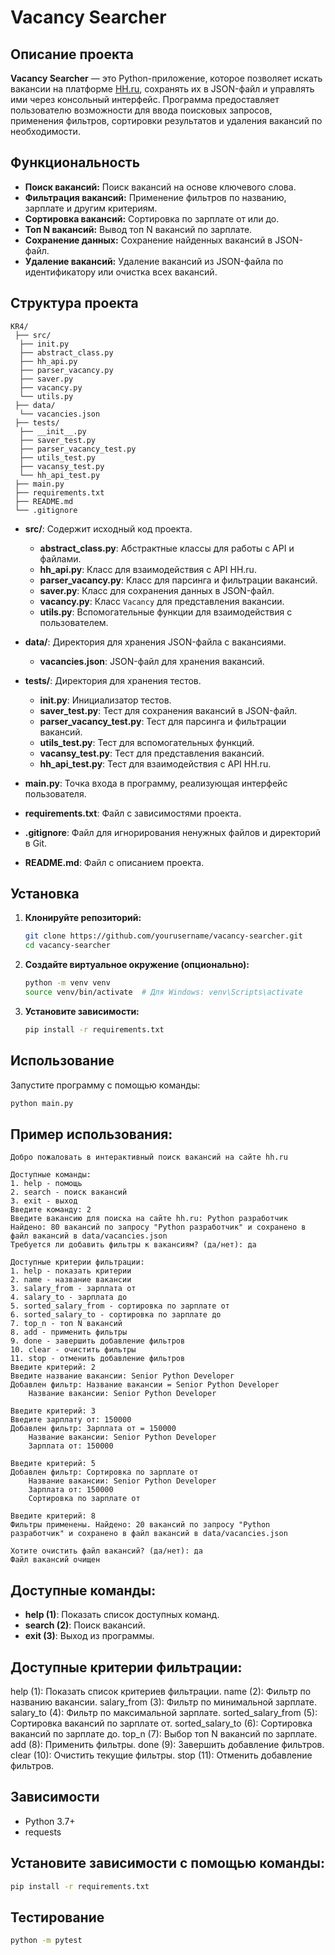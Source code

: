 # Vacancy Searcher

## Описание проекта

**Vacancy Searcher** — это Python-приложение, которое позволяет искать вакансии на платформе [HH.ru](https://hh.ru/), сохранять их в JSON-файл и управлять ими через консольный интерфейс. Программа предоставляет пользователю возможности для ввода поисковых запросов, применения фильтров, сортировки результатов и удаления вакансий по необходимости.

## Функциональность

- **Поиск вакансий:** Поиск вакансий на основе ключевого слова.
- **Фильтрация вакансий:** Применение фильтров по названию, зарплате и другим критериям.
- **Сортировка вакансий:** Сортировка по зарплате от или до.
- **Топ N вакансий:** Вывод топ N вакансий по зарплате.
- **Сохранение данных:** Сохранение найденных вакансий в JSON-файл.
- **Удаление вакансий:** Удаление вакансий из JSON-файла по идентификатору или очистка всех вакансий.

## Структура проекта
 ```
 KR4/                                
  ├── src/                           
   ├── init.py                       
   ├── abstract_class.py             
   ├── hh_api.py                     
   ├── parser_vacancy.py             
   ├── saver.py                      
   ├── vacancy.py                    
   └── utils.py                      
  ├── data/                          
   └── vacancies.json            
  ├── tests/                        
   ├── __init__.py               
   ├── saver_test.py             
   ├── parser_vacancy_test.py    
   ├── utils_test.py             
   ├── vacansy_test.py           
   └── hh_api_test.py            
  ├── main.py                       
  ├── requirements.txt              
  ├── README.md
  └── .gitignore
 ```
- **src/**: Содержит исходный код проекта.
  - **abstract_class.py**: Абстрактные классы для работы с API и файлами.
  - **hh_api.py**: Класс для взаимодействия с API HH.ru.
  - **parser_vacancy.py**: Класс для парсинга и фильтрации вакансий.
  - **saver.py**: Класс для сохранения данных в JSON-файл.
  - **vacancy.py**: Класс `Vacancy` для представления вакансии.
  - **utils.py**: Вспомогательные функции для взаимодействия с пользователем.
  
- **data/**: Директория для хранения JSON-файла с вакансиями.
  - **vacancies.json**: JSON-файл для хранения вакансий.
- **tests/**: Директория для хранения тестов.
  - **__init__.py**: Инициализатор тестов.
  - **saver_test.py**: Тест для сохранения вакансий в JSON-файл.
  - **parser_vacancy_test.py**: Тест для парсинга и фильтрации вакансий.
  - **utils_test.py**: Тест для вспомогательных функций.
  - **vacansy_test.py**: Тест для представления вакансий.
  - **hh_api_test.py**: Тест для взаимодействия с API HH.ru.
- **main.py**: Точка входа в программу, реализующая интерфейс пользователя.
- **requirements.txt**: Файл с зависимостями проекта.
- **.gitignore**: Файл для игнорирования ненужных файлов и директорий в Git.
- **README.md**: Файл с описанием проекта.
## Установка

1. **Клонируйте репозиторий:**

    ```bash
    git clone https://github.com/yourusername/vacancy-searcher.git
    cd vacancy-searcher
    ```

2. **Создайте виртуальное окружение (опционально):**

    ```bash
    python -m venv venv
    source venv/bin/activate  # Для Windows: venv\Scripts\activate
    ```

3. **Установите зависимости:**

    ```bash
    pip install -r requirements.txt
    ```

## Использование

Запустите программу с помощью команды:

```bash
python main.py
```

## Пример использования:
```
Добро пожаловать в интерактивный поиск вакансий на сайте hh.ru

Доступные команды:
1. help - помощь
2. search - поиск вакансий
3. exit - выход
Введите команду: 2
Введите вакансию для поиска на сайте hh.ru: Python разработчик
Найдено: 80 вакансий по запросу "Python разработчик" и сохранено в файл вакансий в data/vacancies.json
Требуется ли добавить фильтры к вакансиям? (да/нет): да

Доступные критерии фильтрации:
1. help - показать критерии
2. name - название вакансии
3. salary_from - зарплата от
4. salary_to - зарплата до
5. sorted_salary_from - сортировка по зарплате от
6. sorted_salary_to - сортировка по зарплате до
7. top_n - топ N вакансий
8. add - применить фильтры
9. done - завершить добавление фильтров
10. clear - очистить фильтры
11. stop - отменить добавление фильтров
Введите критерий: 2
Введите название вакансии: Senior Python Developer
Добавлен фильтр: Название вакансии = Senior Python Developer
    Название вакансии: Senior Python Developer

Введите критерий: 3
Введите зарплату от: 150000
Добавлен фильтр: Зарплата от = 150000
    Название вакансии: Senior Python Developer
    Зарплата от: 150000

Введите критерий: 5
Добавлен фильтр: Сортировка по зарплате от
    Название вакансии: Senior Python Developer
    Зарплата от: 150000
    Сортировка по зарплате от

Введите критерий: 8
Фильтры применены. Найдено: 20 вакансий по запросу "Python разработчик" и сохранено в файл вакансий в data/vacancies.json

Хотите очистить файл вакансий? (да/нет): да
Файл вакансий очищен
```

## Доступные команды:

- **help (1)**: Показать список доступных команд.
- **search (2)**: Поиск вакансий. 
- **exit (3)**: Выход из программы.


## Доступные критерии фильтрации:
help (1): Показать список критериев фильтрации.
name (2): Фильтр по названию вакансии.
salary_from (3): Фильтр по минимальной зарплате.
salary_to (4): Фильтр по максимальной зарплате.
sorted_salary_from (5): Сортировка вакансий по зарплате от.
sorted_salary_to (6): Сортировка вакансий по зарплате до.
top_n (7): Выбор топ N вакансий по зарплате.
add (8): Применить фильтры.
done (9): Завершить добавление фильтров.
clear (10): Очистить текущие фильтры.
stop (11): Отменить добавление фильтров.

## Зависимости
- Python 3.7+
- requests

## Установите зависимости с помощью команды:
```bash 
pip install -r requirements.txt
```

## Тестирование
```bash
python -m pytest
```